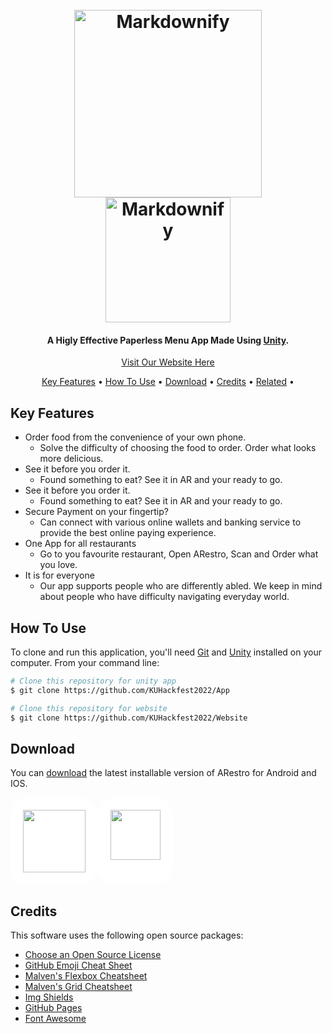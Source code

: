 <h1 align="center">
  <br>
  <a href="#"><img src="https://github.com/KUHackfest2022/Website/blob/main/assets/images/logo.png" alt="Markdownify" width="300"></a>
  <br>
  <img src="https://github.com/KUHackfest2022/Website/blob/main/assets/LOGO%20TXT%20WHITE.png" alt="Markdownify" width="200">
  <br>
</h1>

<h4 align="center">A Higly Effective Paperless Menu App Made Using <a href="https://unity.com/">Unity</a>.</h4>

<div align="center">
<a href="https://kuhackfest2022.github.io/">
Visit Our Website Here
</a>
</div>
<p align="center">
  <a href="#key-features">Key Features</a> •
  <a href="#how-to-use">How To Use</a> •
  <a href="#download">Download</a> •
  <a href="#credits">Credits</a> •
  <a href="#related">Related</a> •
</p>


## Key Features

* Order food from the convenience of your own phone.
  - Solve the difficulty of choosing the food to order. Order what looks more delicious.
* See it before you order it.
  - Found something to eat? See it in AR and your ready to go.
* See it before you order it.
  - Found something to eat? See it in AR and your ready to go.
* Secure Payment on your fingertip?
  - Can connect with various online wallets and banking service to provide the best online paying experience.
* One App for all restaurants
  - Go to you favourite restaurant, Open ARestro, Scan and Order what you love.
* It is for everyone
  - Our app supports people who are differently abled. We keep in mind about people who have difficulty navigating everyday world.


## How To Use

To clone and run this application, you'll need [Git](https://git-scm.com) and [Unity](https://unity.com) installed on your computer. From your command line:

```bash
# Clone this repository for unity app
$ git clone https://github.com/KUHackfest2022/App

# Clone this repository for website
$ git clone https://github.com/KUHackfest2022/Website

```

## Download

You can [download](https://github.com/amitmerchant1990/electron-markdownify/releases/tag/v1.2.0) the latest installable version of ARestro for Android and IOS.

<div style="display:flex">
<a style="padding:20px;background-color:white;border-radius:30px">
<img src="https://www.freepnglogos.com/uploads/android-logo-png/android-logo-0.png" width=100/>
</a>
<a style="padding:20px;background-color:white;border-radius:30px">
<img src="https://cdn3.iconfinder.com/data/icons/social-media-logos-glyph/2048/5315_-_Apple-512.png" width=80/>
</a>
</div>

## Credits

This software uses the following open source packages:


* [Choose an Open Source License](https://choosealicense.com)
* [GitHub Emoji Cheat Sheet](https://www.webpagefx.com/tools/emoji-cheat-sheet)
* [Malven's Flexbox Cheatsheet](https://flexbox.malven.co/)
* [Malven's Grid Cheatsheet](https://grid.malven.co/)
* [Img Shields](https://shields.io)
* [GitHub Pages](https://pages.github.com)
* [Font Awesome](https://fontawesome.com)

